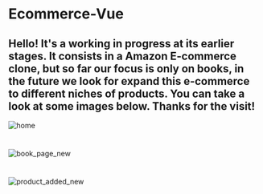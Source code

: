 # Ecommerce-Vue

## Hello! It's a working in progress at its earlier stages. It consists in a Amazon E-commerce clone, but so far our focus is only on books, in the future we look for expand this e-commerce to different niches of products. You can take a look at some images below. Thanks for the visit!

![home](https://user-images.githubusercontent.com/60707892/219969665-bf58c0ef-9398-4276-83f2-57e34d931787.png)
# 
![book_page_new](https://user-images.githubusercontent.com/60707892/220097751-6aea8ad1-3d48-48ff-b5d4-97132995a634.png)
#
![product_added_new](https://user-images.githubusercontent.com/60707892/220100074-661e2756-0316-4128-a9a1-da55c0e7e604.png)
